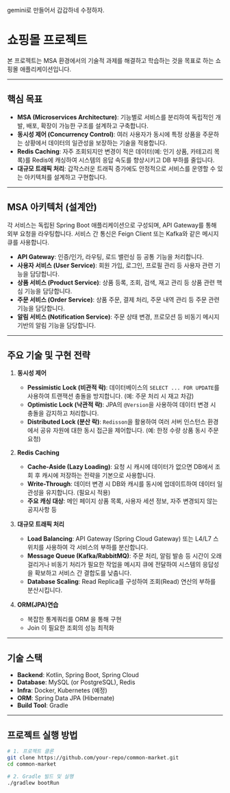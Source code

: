 gemini로 만들어서 갑갑하네 수정하자.

# 쇼핑몰 프로젝트

본 프로젝트는 MSA 환경에서의 기술적 과제를 해결하고 학습하는 것을 목표로 하는 쇼핑몰 애플리케이션입니다.

---

## 핵심 목표

- **MSA (Microservices Architecture)**: 기능별로 서비스를 분리하여 독립적인 개발, 배포, 확장이 가능한 구조를 설계하고 구축합니다.
- **동시성 제어 (Concurrency Control)**: 여러 사용자가 동시에 특정 상품을 주문하는 상황에서 데이터의 일관성을 보장하는 기술을 적용합니다.
- **Redis Caching**: 자주 조회되지만 변경이 적은 데이터(예: 인기 상품, 카테고리 목록)를 Redis에 캐싱하여 시스템의 응답 속도를 향상시키고 DB 부하를 줄입니다.
- **대규모 트래픽 처리**: 갑작스러운 트래픽 증가에도 안정적으로 서비스를 운영할 수 있는 아키텍처를 설계하고 구현합니다.

---

## MSA 아키텍처 (설계안)

각 서비스는 독립된 Spring Boot 애플리케이션으로 구성되며, API Gateway를 통해 외부 요청을 라우팅합니다. 서비스 간 통신은 Feign Client 또는 Kafka와 같은 메시지 큐를 사용합니다.

- **API Gateway**: 인증/인가, 라우팅, 로드 밸런싱 등 공통 기능을 처리합니다.
- **사용자 서비스 (User Service)**: 회원 가입, 로그인, 프로필 관리 등 사용자 관련 기능을 담당합니다.
- **상품 서비스 (Product Service)**: 상품 등록, 조회, 검색, 재고 관리 등 상품 관련 핵심 기능을 담당합니다.
- **주문 서비스 (Order Service)**: 상품 주문, 결제 처리, 주문 내역 관리 등 주문 관련 기능을 담당합니다.
- **알림 서비스 (Notification Service)**: 주문 상태 변경, 프로모션 등 비동기 메시지 기반의 알림 기능을 담당합니다.

---

## 주요 기술 및 구현 전략

1.  **동시성 제어**
    - **Pessimistic Lock (비관적 락)**: 데이터베이스의 `SELECT ... FOR UPDATE`를 사용하여 트랜잭션 충돌을 방지합니다. (예: 주문 처리 시 재고 차감)
    - **Optimistic Lock (낙관적 락)**: JPA의 `@Version`을 사용하여 데이터 변경 시 충돌을 감지하고 처리합니다.
    - **Distributed Lock (분산 락)**: `Redisson`을 활용하여 여러 서버 인스턴스 환경에서 공유 자원에 대한 동시 접근을 제어합니다. (예: 한정 수량 상품 동시 주문 요청)

2.  **Redis Caching**
    - **Cache-Aside (Lazy Loading)**: 요청 시 캐시에 데이터가 없으면 DB에서 조회 후 캐시에 저장하는 전략을 기본으로 사용합니다.
    - **Write-Through**: 데이터 변경 시 DB와 캐시를 동시에 업데이트하여 데이터 일관성을 유지합니다. (필요시 적용)
    - **주요 캐싱 대상**: 메인 페이지 상품 목록, 사용자 세션 정보, 자주 변경되지 않는 공지사항 등

3.  **대규모 트래픽 처리**
    - **Load Balancing**: API Gateway (Spring Cloud Gateway) 또는 L4/L7 스위치를 사용하여 각 서비스의 부하를 분산합니다.
    - **Message Queue (Kafka/RabbitMQ)**: 주문 처리, 알림 발송 등 시간이 오래 걸리거나 비동기 처리가 필요한 작업을 메시지 큐에 전달하여 시스템의 응답성을 확보하고 서비스 간 결합도를 낮춥니다.
    - **Database Scaling**: Read Replica를 구성하여 조회(Read) 연산의 부하를 분산시킵니다.

4. **ORM(JPA)연습**
    - 복잡한 통계쿼리를 ORM 을 통해 구현
    - Join 이 필요한 조회의 성능 최적화

---

## 기술 스택

- **Backend**: Kotlin, Spring Boot, Spring Cloud
- **Database**: MySQL (or PostgreSQL), Redis
- **Infra**: Docker, Kubernetes (예정)
- **ORM**: Spring Data JPA (Hibernate)
- **Build Tool**: Gradle

---

## 프로젝트 실행 방법

```bash
# 1. 프로젝트 클론
git clone https://github.com/your-repo/common-market.git
cd common-market

# 2. Gradle 빌드 및 실행
./gradlew bootRun
```
